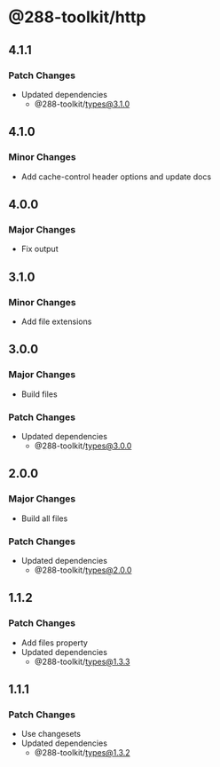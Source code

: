 # @288-toolkit/http

## 4.1.1

### Patch Changes

- Updated dependencies
  - @288-toolkit/types@3.1.0

## 4.1.0

### Minor Changes

- Add cache-control header options and update docs

## 4.0.0

### Major Changes

- Fix output

## 3.1.0

### Minor Changes

- Add file extensions

## 3.0.0

### Major Changes

- Build files

### Patch Changes

- Updated dependencies
  - @288-toolkit/types@3.0.0

## 2.0.0

### Major Changes

- Build all files

### Patch Changes

- Updated dependencies
  - @288-toolkit/types@2.0.0

## 1.1.2

### Patch Changes

- Add files property
- Updated dependencies
  - @288-toolkit/types@1.3.3

## 1.1.1

### Patch Changes

- Use changesets
- Updated dependencies
  - @288-toolkit/types@1.3.2
